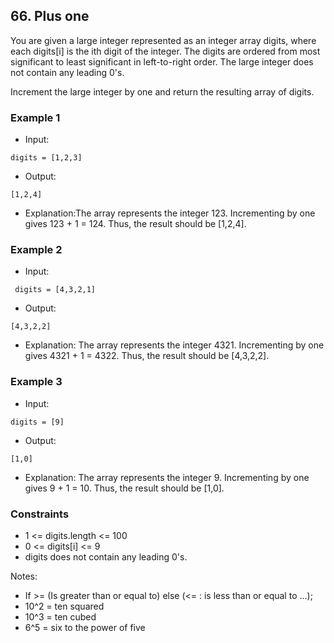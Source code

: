 ## 66. Plus one
You are given a large integer represented as an integer array digits, where each digits[i] is the ith digit of the integer. The digits are ordered from most significant to least significant in left-to-right order. The large integer does not contain any leading 0's.

Increment the large integer by one and return the resulting array of digits.

### Example 1

- Input:

```
digits = [1,2,3]
```

- Output:

```shell
[1,2,4]
```

- Explanation:The array represents the integer 123.
  Incrementing by one gives 123 + 1 = 124.
  Thus, the result should be [1,2,4].

### Example 2

- Input:

```
 digits = [4,3,2,1]
```

- Output:

```shell
[4,3,2,2]

```
- Explanation: The array represents the integer 4321.
Incrementing by one gives 4321 + 1 = 4322.
Thus, the result should be [4,3,2,2].
### Example 3

- Input:

```
digits = [9]
```

- Output:

```shell
[1,0]

```
- Explanation: The array represents the integer 9.
Incrementing by one gives 9 + 1 = 10.
Thus, the result should be [1,0].

### Constraints
- 1 <= digits.length <= 100
- 0 <= digits[i] <= 9
- digits does not contain any leading 0's.



Notes:

- If >= (Is greater than or equal to) else (<= : is less than or equal to ...);
- 10^2 = ten squared
- 10^3 = ten cubed
- 6^5 = six to the power of five
